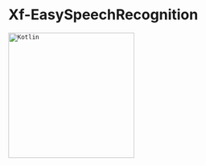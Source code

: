 # Xf-EasySpeechRecognition
<code><img height="250" src="./record.gif" title="Kotlin" alt="Kotlin" />
</code>
